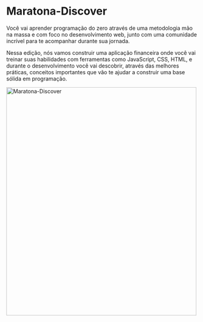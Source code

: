 # Maratona-Discover

Você vai aprender programação do zero através de uma metodologia mão na massa e com foco no desenvolvimento web, junto com uma comunidade incrível para te acompanhar durante sua jornada.

Nessa edição, nós vamos construir uma aplicação financeira onde você vai treinar suas habilidades com ferramentas como JavaScript, CSS, HTML, e durante o desenvolvimento você vai descobrir, através das melhores práticas, conceitos importantes que vão te ajudar a construir uma base sólida em programação.

<img src="" alt="Maratona-Discover" width="500" height="600">
